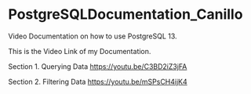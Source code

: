 # PostgreSQLDocumentation_Canillo

Video Documentation on how to use PostgreSQL 13.

This is the Video Link of my Documentation.

Section 1. Querying Data https://youtu.be/C3BD2iZ3jFA

Section 2. Filtering Data https://youtu.be/mSPsCH4ijK4
